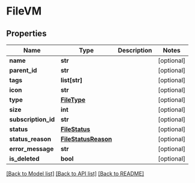 # FileVM


## Properties
Name | Type | Description | Notes
------------ | ------------- | ------------- | -------------
**name** | **str** |  | [optional] 
**parent_id** | **str** |  | [optional] 
**tags** | **list[str]** |  | [optional] 
**icon** | **str** |  | [optional] 
**type** | [**FileType**](FileType.md) |  | [optional] 
**size** | **int** |  | [optional] 
**subscription_id** | **str** |  | [optional] 
**status** | [**FileStatus**](FileStatus.md) |  | [optional] 
**status_reason** | [**FileStatusReason**](FileStatusReason.md) |  | [optional] 
**error_message** | **str** |  | [optional] 
**is_deleted** | **bool** |  | [optional] 

[[Back to Model list]](../README.md#documentation-for-models) [[Back to API list]](../README.md#documentation-for-api-endpoints) [[Back to README]](../README.md)


